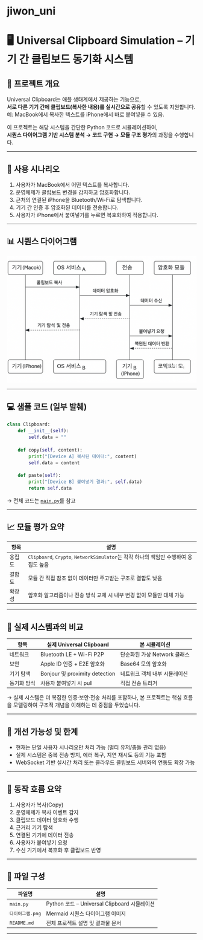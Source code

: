 # jiwon_uni

# 🖥️ Universal Clipboard Simulation – 기기 간 클립보드 동기화 시스템

## 📌 프로젝트 개요

Universal Clipboard는 애플 생태계에서 제공하는 기능으로,  
**서로 다른 기기 간에 클립보드(복사한 내용)를 실시간으로 공유**할 수 있도록 지원합니다.  
예: MacBook에서 복사한 텍스트를 iPhone에서 바로 붙여넣을 수 있음.

이 프로젝트는 해당 시스템을 간단한 Python 코드로 시뮬레이션하여,  
**시퀀스 다이어그램 기반 시스템 분석 → 코드 구현 → 모듈 구조 평가**의 과정을 수행합니다.



---

## 🎯 사용 시나리오

1. 사용자가 MacBook에서 어떤 텍스트를 복사합니다.
2. 운영체제가 클립보드 변경을 감지하고 암호화합니다.
3. 근처의 연결된 iPhone을 Bluetooth/Wi-Fi로 탐색합니다.
4. 기기 간 인증 후 암호화된 데이터를 전송합니다.
5. 사용자가 iPhone에서 붙여넣기를 누르면 복호화하여 적용합니다.

---

## 📊 시퀀스 다이어그램

![Universal Clipboard Diagram](./다이어그램.png)

---

## 💻 샘플 코드 (일부 발췌)

```python
class Clipboard:
    def __init__(self):
        self.data = ""

    def copy(self, content):
        print("[Device A] 복사된 데이터:", content)
        self.data = content

    def paste(self):
        print("[Device B] 붙여넣기 결과:", self.data)
        return self.data


````

→ 전체 코드는 [`main.py`](./main.py)를 참고

---

## 📈 모듈 평가 요약

| 항목  | 설명                                                                |
| --- | ----------------------------------------------------------------- |
| 응집도 | `Clipboard`, `Crypto`, `NetworkSimulator`는 각각 하나의 책임만 수행하여 응집도 높음 |
| 결합도 | 모듈 간 직접 참조 없이 데이터만 주고받는 구조로 결합도 낮음                                |
| 확장성 | 암호화 알고리즘이나 전송 방식 교체 시 내부 변경 없이 모듈만 대체 가능                          |

---

## 📌 실제 시스템과의 비교

| 항목     | 실제 Universal Clipboard        | 본 시뮬레이션             |
| ------ | ----------------------------- | ------------------- |
| 네트워크   | Bluetooth LE + Wi-Fi P2P      | 단순화된 가상 Network 클래스 |
| 보안     | Apple ID 인증 + E2E 암호화         | Base64 모의 암호화       |
| 기기 탐색  | Bonjour 및 proximity detection | 네트워크 객체 내부 시뮬레이션    |
| 동기화 방식 | 사용자 붙여넣기 시 pull               | 직접 전송 트리거           |

→ 실제 시스템은 더 복잡한 인증·보안·전송 처리를 포함하나,
본 프로젝트는 핵심 흐름을 모델링하여 구조적 개념을 이해하는 데 중점을 두었습니다.

---

## 🔧 개선 가능성 및 한계

* 현재는 단일 사용자 시나리오만 처리 가능 (멀티 유저/충돌 관리 없음)
* 실제 시스템은 중복 전송 방지, 에러 복구, 지연 재시도 등의 기능 포함
* WebSocket 기반 실시간 처리 또는 클라우드 클립보드 서버와의 연동도 확장 가능

---

## 🔄 동작 흐름 요약

1. 사용자가 복사(Copy)
2. 운영체제가 복사 이벤트 감지
3. 클립보드 데이터 암호화 수행
4. 근거리 기기 탐색
5. 연결된 기기에 데이터 전송
6. 사용자가 붙여넣기 요청
7. 수신 기기에서 복호화 후 클립보드 반영

---

## 📁 파일 구성

| 파일명         | 설명                                    |
| ----------- | ------------------------------------- |
| `main.py`   | Python 코드 – Universal Clipboard 시뮬레이션 |
| `다이어그램.png` | Mermaid 시퀀스 다이어그램 이미지                 |
| `README.md` | 전체 프로젝트 설명 및 결과물 문서                   |

---


